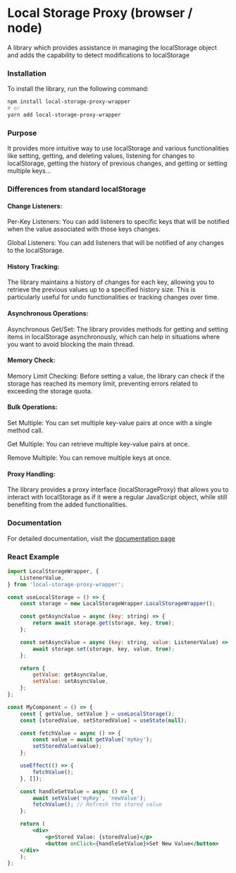 # Local Storage Proxy (browser / node)

A library which provides assistance in managing the localStorage object and adds the capability to detect modifications to localStorage

### Installation

To install the library, run the following command:

```bash
npm install local-storage-proxy-wrapper
# or
yarn add local-storage-proxy-wrapper
```

### Purpose

It provides more intuitive way to use localStorage and various functionalities like setting, getting, and deleting values, listening for changes to localStorage, getting the history of previous changes, and getting or setting multiple keys...

### Differences from standard localStorage

#### Change Listeners:

Per-Key Listeners: You can add listeners to specific keys that will be notified when the value associated with those keys changes.

Global Listeners: You can add listeners that will be notified of any changes to the localStorage.

#### History Tracking:

The library maintains a history of changes for each key, allowing you to retrieve the previous values up to a specified history size. This is particularly useful for undo functionalities or tracking changes over time.

#### Asynchronous Operations:

Asynchronous Get/Set: The library provides methods for getting and setting items in localStorage asynchronously, which can help in situations where you want to avoid blocking the main thread.

#### Memory Check:

Memory Limit Checking: Before setting a value, the library can check if the storage has reached its memory limit, preventing errors related to exceeding the storage quota.

#### Bulk Operations:

Set Multiple: You can set multiple key-value pairs at once with a single method call.

Get Multiple: You can retrieve multiple key-value pairs at once.

Remove Multiple: You can remove multiple keys at once.

#### Proxy Handling:

The library provides a proxy interface (localStorageProxy) that allows you to interact with localStorage as if it were a regular JavaScript object, while still benefiting from the added functionalities.

### Documentation

For detailed documentation, visit the [documentation page](https://vkuprin.github.io/local-storage-proxy-wrapper/)

### React Example

```jsx
import LocalStorageWrapper, {
    ListenerValue,
} from 'local-storage-proxy-wrapper';

const useLocalStorage = () => {
    const storage = new LocalStorageWrapper.LocalStorageWrapper();

    const getAsyncValue = async (key: string) => {
        return await storage.get(storage, key, true);
    };

    const setAsyncValue = async (key: string, value: ListenerValue) => {
        await storage.set(storage, key, value, true);
    };

    return {
        getValue: getAsyncValue,
        setValue: setAsyncValue,
    };
};

const MyComponent = () => {
    const { getValue, setValue } = useLocalStorage();
    const [storedValue, setStoredValue] = useState(null);

    const fetchValue = async () => {
        const value = await getValue('myKey');
        setStoredValue(value);
    };

    useEffect(() => {
        fetchValue();
    }, []);

    const handleSetValue = async () => {
        await setValue('myKey', 'newValue');
        fetchValue(); // Refresh the stored value
    };

    return (
        <div>
            <p>Stored Value: {storedValue}</p>
            <button onClick={handleSetValue}>Set New Value</button>
    </div>
    );
};
```
